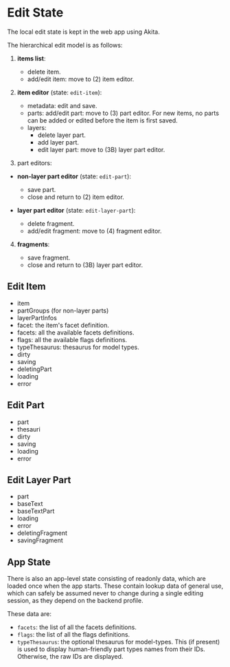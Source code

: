 # Edit State

The local edit state is kept in the web app using Akita.

The hierarchical edit model is as follows:

1. **items list**:

   - delete item.
   - add/edit item: move to (2) item editor.

2. **item editor** (state: `edit-item`):

   - metadata: edit and save.
   - parts: add/edit part: move to (3) part editor. For new items, no parts can be added or edited before the item is first saved.
   - layers:
     - delete layer part.
     - add layer part.
     - edit layer part: move to (3B) layer part editor.

3. part editors:

- **non-layer part editor** (state: `edit-part`):
  - save part.
  - close and return to (2) item editor.

- **layer part editor** (state: `edit-layer-part`):
  - delete fragment.
  - add/edit fragment: move to (4) fragment editor.

4. **fragments**:

   - save fragment.
   - close and return to (3B) layer part editor.

## Edit Item

- item
- partGroups (for non-layer parts)
- layerPartInfos
- facet: the item's facet definition.
- facets: all the available facets definitions.
- flags: all the available flags definitions.
- typeThesaurus: thesaurus for model types.
- dirty
- saving
- deletingPart
- loading
- error

## Edit Part

- part
- thesauri
- dirty
- saving
- loading
- error

## Edit Layer Part

- part
- baseText
- baseTextPart
- loading
- error
- deletingFragment
- savingFragment

## App State

There is also an app-level state consisting of readonly data, which are loaded once when the app starts. These contain lookup data of general use, which can safely be assumed never to change during a single editing session, as they depend on the backend profile.

These data are:

- `facets`: the list of all the facets definitions.
- `flags`: the list of all the flags definitions.
- `typeThesaurus`: the optional thesaurus for model-types. This (if present) is used to display human-friendly part types names from their IDs. Otherwise, the raw IDs are displayed.
